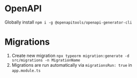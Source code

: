 # OpenAPI
Globally install `npm i -g @openapitools/openapi-generator-cli`

# Migrations
1. Create new migration `npx typeorm migration:generate -d src/migrations -n MigrationName`
2. Migrations are run automatically via `migrationsRun: true` in `app.module.ts`